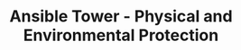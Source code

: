 ---
permalink: /product-documents/ansible-tower/nist-800-53/pe/
layout: control_family
title: Ansible Tower - Physical and Environmental Protection
category: Product Documents
lead: |
  Control responses for NIST 800-53 rev4.
subnav:
  data: components.ansible-tower.satisfies
  href: ['#%', control_key]
  text: control_key
product_info:
  name: Ansible Tower
  opencontrol_component: ansible-tower
  control_family_shorthand: PE
---